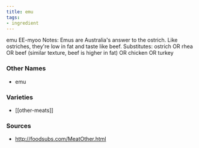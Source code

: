 ```yaml
---
title: emu
tags:
- ingredient
---
```

emu EE-myoo Notes: Emus are Australia's answer to the ostrich. Like ostriches, they're low in fat and taste like beef. Substitutes: ostrich OR rhea OR beef (similar texture, beef is higher in fat) OR chicken OR turkey

### Other Names

* emu

### Varieties

* [[other-meats]]

### Sources
* http://foodsubs.com/MeatOther.html
